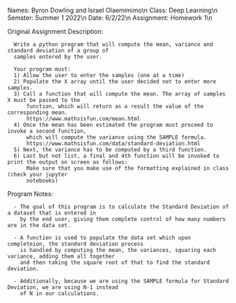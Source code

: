 Names:      Byron Dowling and Israel Olaemimimo\n
Class:      Deep Learning\n
Semster:    Summer 1 2022\n
Date:       6/2/22\n
Assignment: Homework 1\n

Original Assignment Description: 

      Write a python program that will compute the mean, variance and standard deviation of a group of
      samples entered by the user.

      Your program must:
      1) Allow the user to enter the samples (one at a time)
      2) Populate the X array until the user decided not to enter more samples.
      3) Call a function that will compute the mean. The array of samples X must be passed to the
          function, which will return as a result the value of the corresponding mean.
          https://www.mathsisfun.com/mean.html
      4) Once the mean has been estimated the program must proceed to invoke a second function,
          which will compute the variance using the SAMPLE formula.
          https://www.mathsisfun.com/data/standard-deviation.html
      5) Next, the variance has to be computed by a third function.
      6) Last but not list, a final and 4th function will be invoked to print the output on screen as follows:
          Make sure that you make use of the formatting explained in class (check your jupyter
          notebooks)

Program Notes:

      - The goal of this program is to calculate the Standard Deviation of a dataset that is entered in
        by the end user, giving them complete control of how many numbers are in the data set.

      - A function is used to populate the data set which upon completeion, the standard deviation process
        is handled by computing the mean, the variances, squaring each variance, adding them all together
        and then taking the square root of that to find the standard deviation.

      - Additionally, because we are using the SAMPLE formula for Standard Deviation, we are using N-1 instead
        of N in our calculations.
